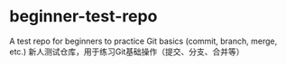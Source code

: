 # beginner-test-repo
A test repo for beginners to practice Git basics (commit, branch, merge, etc.)  新人测试仓库，用于练习Git基础操作（提交、分支、合并等）
